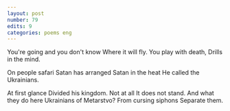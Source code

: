 ```yaml
---
layout: post
number: 79
edits: 9
categories: poems eng
---
```


You're going and you don't know
Where it will fly. 
You play with death,
Drills in the mind. 

On people safari 
Satan has arranged
Satan in the heat
He called the Ukrainians.

At first glance 
Divided his kingdom.
Not at all 
It does not stand.
And what they do here 
Ukrainians of Metarstvo?
From cursing siphons
Separate them.
